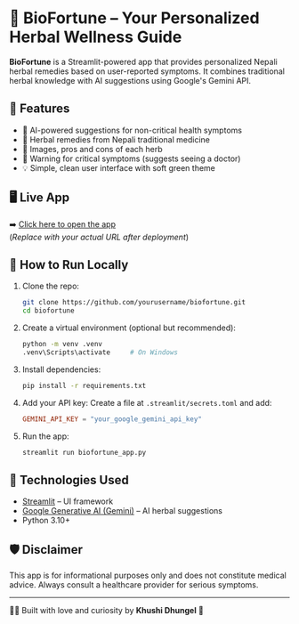 # 🌿 BioFortune – Your Personalized Herbal Wellness Guide

**BioFortune** is a Streamlit-powered app that provides personalized Nepali herbal remedies based on user-reported symptoms. It combines traditional herbal knowledge with AI suggestions using Google's Gemini API.

## 🔮 Features

- 🧠 AI-powered suggestions for non-critical health symptoms
- 🌱 Herbal remedies from Nepali traditional medicine
- 📸 Images, pros and cons of each herb
- 🛑 Warning for critical symptoms (suggests seeing a doctor)
- 💡 Simple, clean user interface with soft green theme

## 🖥️ Live App

➡️ [Click here to open the app](https://your-deployed-url.streamlit.app)  
(*Replace with your actual URL after deployment*)

## 🚀 How to Run Locally

1. Clone the repo:
    ```bash
    git clone https://github.com/yourusername/biofortune.git
    cd biofortune
    ```

2. Create a virtual environment (optional but recommended):
    ```bash
    python -m venv .venv
    .venv\Scripts\activate     # On Windows
    ```

3. Install dependencies:
    ```bash
    pip install -r requirements.txt
    ```

4. Add your API key:
    Create a file at `.streamlit/secrets.toml` and add:
    ```toml
    GEMINI_API_KEY = "your_google_gemini_api_key"
    ```

5. Run the app:
    ```bash
    streamlit run biofortune_app.py
    ```

## 🧪 Technologies Used

- [Streamlit](https://streamlit.io/) – UI framework
- [Google Generative AI (Gemini)](https://ai.google.dev/) – AI herbal suggestions
- Python 3.10+

## 🛡️ Disclaimer

This app is for informational purposes only and does not constitute medical advice. Always consult a healthcare provider for serious symptoms.

---

👩‍🔬 Built with love and curiosity by **Khushi Dhungel** 💚
